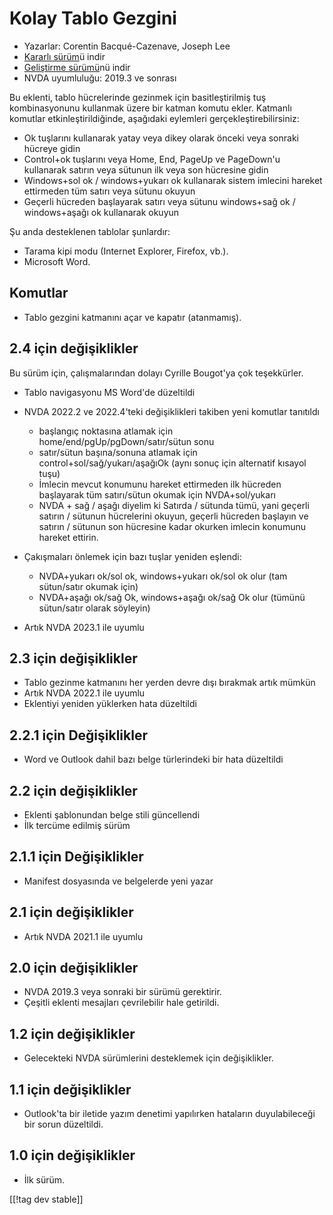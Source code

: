# Kolay Tablo Gezgini #

* Yazarlar: Corentin Bacqué-Cazenave, Joseph Lee
* [Kararlı sürüm][1]ü indir
* [Geliştirme sürümü][2]nü indir
* NVDA uyumluluğu: 2019.3 ve sonrası

Bu eklenti, tablo hücrelerinde gezinmek için basitleştirilmiş tuş
kombinasyonunu kullanmak üzere bir katman komutu ekler. Katmanlı komutlar
etkinleştirildiğinde, aşağıdaki eylemleri gerçekleştirebilirsiniz:

* Ok tuşlarını kullanarak yatay veya dikey olarak önceki veya sonraki
  hücreye gidin
* Control+ok tuşlarını veya Home, End, PageUp ve PageDown'u kullanarak
  satırın veya sütunun ilk veya son hücresine gidin
* Windows+sol ok / windows+yukarı ok kullanarak sistem imlecini hareket
  ettirmeden tüm satırı veya sütunu okuyun
* Geçerli hücreden başlayarak satırı veya sütunu windows+sağ ok /
  windows+aşağı ok kullanarak okuyun

Şu anda desteklenen tablolar şunlardır:

* Tarama kipi modu (Internet Explorer, Firefox, vb.).
* Microsoft Word.

## Komutlar

* Tablo gezgini katmanını açar ve kapatır (atanmamış).

## 2.4 için değişiklikler

Bu sürüm için, çalışmalarından dolayı Cyrille Bougot'ya çok teşekkürler.

* Tablo navigasyonu MS Word'de düzeltildi
* NVDA 2022.2 ve 2022.4'teki değişiklikleri takiben yeni komutlar tanıtıldı

    * başlangıç ​​noktasına atlamak için home/end/pgUp/pgDown/satır/sütun
      sonu
    * satır/sütun başına/sonuna atlamak için control+sol/sağ/yukarı/aşağıOk
      (aynı sonuç için alternatif kısayol tuşu)
    * İmlecin mevcut konumunu hareket ettirmeden ilk hücreden başlayarak tüm
      satırı/sütun okumak için NVDA+sol/yukarı
    * NVDA + sağ / aşağı diyelim ki Satırda / sütunda tümü, yani geçerli
      satırın / sütunun hücrelerini okuyun, geçerli hücreden başlayın ve
      satırın / sütunun son hücresine kadar okurken imlecin konumunu hareket
      ettirin.

* Çakışmaları önlemek için bazı tuşlar yeniden eşlendi:

    * NVDA+yukarı ok/sol ok, windows+yukarı ok/sol ok olur (tam sütun/satır
      okumak için)
    * NVDA+aşağı ok/sağ Ok, windows+aşağı ok/sağ Ok olur (tümünü sütun/satır
      olarak söyleyin)

* Artık NVDA 2023.1 ile uyumlu

## 2.3 için değişiklikler

* Tablo gezinme katmanını her yerden devre dışı bırakmak artık mümkün
* Artık NVDA 2022.1 ile uyumlu
* Eklentiyi yeniden yüklerken hata düzeltildi

## 2.2.1 için Değişiklikler

* Word ve Outlook dahil bazı belge türlerindeki bir hata düzeltildi

## 2.2 için değişiklikler

* Eklenti şablonundan belge stili güncellendi
* İlk tercüme edilmiş sürüm

## 2.1.1 için Değişiklikler

* Manifest dosyasında  ve belgelerde yeni yazar

## 2.1 için değişiklikler

* Artık NVDA 2021.1 ile uyumlu

## 2.0 için değişiklikler

* NVDA 2019.3 veya sonraki bir sürümü gerektirir.
* Çeşitli eklenti mesajları çevrilebilir hale getirildi.

## 1.2 için değişiklikler

* Gelecekteki NVDA sürümlerini desteklemek için değişiklikler.

## 1.1 için değişiklikler

* Outlook'ta bir iletide yazım denetimi yapılırken hataların duyulabileceği
  bir sorun düzeltildi.

## 1.0 için değişiklikler

*   İlk sürüm.

[[!tag dev stable]]

[1]: https://www.nvaccess.org/addonStore/legacy?file=etn

[2]: https://www.nvaccess.org/addonStore/legacy?file=etn-dev
